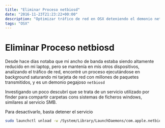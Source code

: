 ```yaml
---
title: "Eliminar Proceso netbiosd"
date: "2016-11-23T21:23:22+00:00"
description: "Optimizar tráfico de red en OSX deteniendo el demonio netbiosd"
tags: "OSX"
---
```

# Eliminar Proceso netbiosd

Desde hace días notaba que mi ancho de banda estaba siendo altamente reducido en mi laptop, pero se mantenía en mis otros dispositivos, analizando el tráfico de red, encontré un proceso ejecutándose en background saturando mi tarjeta de red con millones de paquetes transmitidos, y es un demonio pegajoso `netbiosd`

Investigando un poco descubrí que se trata de un servicio utilizado por finder para compartir carpetas cons sistemas de ficheros windows, similares al servicio SMB.

Para desactivarlo, basta detener el servicio
```bash
sudo launchctl unload -w /System/Library/LaunchDaemons/com.apple.netbiosd.plist

```

